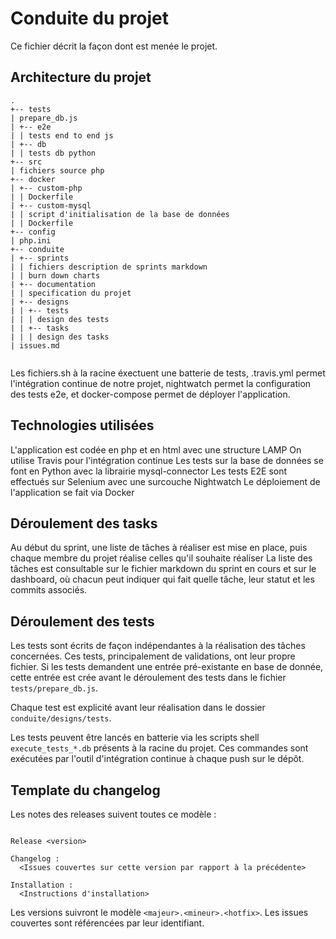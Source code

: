 # Conduite du projet

Ce fichier décrit la façon dont est menée le projet.

## Architecture du projet

```
.
+-- tests
| prepare_db.js
| +-- e2e
| | tests end to end js
| +-- db
| | tests db python
+-- src
| fichiers source php
+-- docker
| +-- custom-php
| | Dockerfile
| +-- custom-mysql
| | script d'initialisation de la base de données
| | Dockerfile
+-- config
| php.ini
+-- conduite
| +-- sprints
| | fichiers description de sprints markdown
| | burn down charts
| +-- documentation
| | specification du projet
| +-- designs
| | +-- tests
| | | design des tests
| | +-- tasks
| | | design des tasks
| issues.md


```
Les fichiers.sh à la racine éxectuent une batterie de tests, .travis.yml permet l'intégration continue de notre projet, nightwatch permet la configuration des tests e2e, et docker-compose permet de déployer l'application.

## Technologies utilisées
L'application est codée en php et en html avec une structure LAMP
On utilise Travis pour l'intégration continue
Les tests sur la base de données se font en Python avec la librairie mysql-connector
Les tests E2E sont effectués sur Selenium avec une surcouche Nightwatch
Le déploiement de l'application se fait via Docker

## Déroulement des tasks
Au début du sprint, une liste de tâches à réaliser est mise en place, puis chaque membre du projet réalise celles qu'il souhaite réaliser
La liste des tâches est consultable sur le fichier markdown du sprint en cours et sur le dashboard, où chacun peut indiquer qui fait quelle tâche, leur statut et les commits associés.

## Déroulement des tests

Les tests sont écrits de façon indépendantes à la réalisation des tâches concernées. Ces tests,
principalement de validations, ont leur propre fichier. Si les tests demandent une entrée
pré-existante en base de donnée, cette entrée est crée avant le déroulement des tests dans le
fichier `tests/prepare_db.js`.

Chaque test est explicité avant leur réalisation dans le dossier `conduite/designs/tests`.

Les tests peuvent être lancés en batterie via les scripts shell `execute_tests_*.db` présents
à la racine du projet. Ces commandes sont exécutées par l'outil d'intégration continue à chaque
push sur le dépôt.

## Template du changelog

Les notes des releases suivent toutes ce modèle :

```

Release <version>

Changelog :
  <Issues couvertes sur cette version par rapport à la précédente>

Installation :
  <Instructions d'installation>

```

Les versions suivront le modèle `<majeur>.<mineur>.<hotfix>`.
Les issues couvertes sont référencées par leur identifiant.
